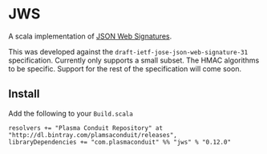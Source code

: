 JWS
===

A scala implementation of
[JSON Web Signatures](https://tools.ietf.org/html/draft-ietf-jose-json-web-signature-31).

This was developed against the `draft-ietf-jose-json-web-signature-31` specification.
Currently only supports a small subset. The HMAC algorithms to be specific. Support for
the rest of the specification will come soon.

Install
-------

Add the following to your `Build.scala`
```
resolvers += "Plasma Conduit Repository" at "http://dl.bintray.com/plamsaconduit/releases",
libraryDependencies += "com.plasmaconduit" %% "jws" % "0.12.0"
```